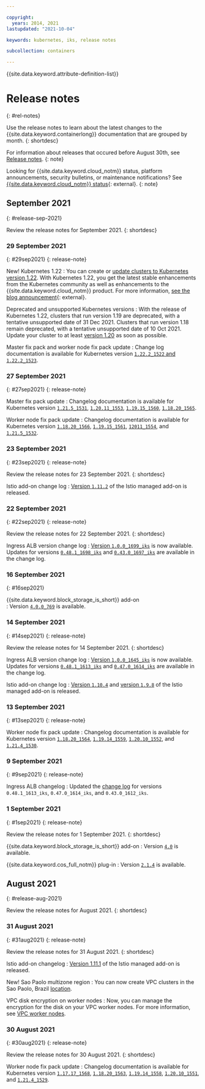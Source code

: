 ```yaml
---

copyright: 
  years: 2014, 2021
lastupdated: "2021-10-04"

keywords: kubernetes, iks, release notes

subcollection: containers

---
```


{{site.data.keyword.attribute-definition-list}}



# Release notes
{: #rel-notes}

Use the release notes to learn about the latest changes to the {{site.data.keyword.containerlong}} documentation that are grouped by month.
{: shortdesc}

For information about releases that occured before August 30th, see [Release notes](/docs/containers?topic=containers-iks-release).
{: note}

Looking for {{site.data.keyword.cloud_notm}} status, platform announcements, security bulletins, or maintenance notifications? See [{{site.data.keyword.cloud_notm}} status](https://cloud.ibm.com/status?selected=status){: external}.
{: note}


## September 2021
{: #release-sep-2021}

Review the release notes for September 2021.
{: shortdesc}

### 29 September 2021
{: #29sep2021}
{: release-note}

New! Kubernetes 1.22
:   You can create or [update clusters to Kubernetes version 1.22](/docs/containers?topic=containers-cs_versions#cs_v122). With Kubernetes 1.22, you get the latest stable enhancements from the Kubernetes community as well as enhancements to the {{site.data.keyword.cloud_notm}} product. For more information, [see the blog announcement](https://www.ibm.com/cloud/blog/announcements/kubernetes-version-121-now-available-in-ibm-cloud-kubernetes-service){: external}.

Deprecated and unsupported Kubernetes versions
:   With the release of Kubernetes 1.22, clusters that run version 1.19 are deprecated, with a tentative unsupported date of 31 Dec 2021. Clusters that run version 1.18 remain deprecated, with a tentative unsupported date of 10 Oct 2021. Update your cluster to at least [version 1.20](/docs/containers?topic=containers-cs_versions#cs_v120) as soon as possible.

Master fix pack and worker node fix pack update
:   Change log documentation is available for Kubernetes version [`1.22.2_1522` and `1.22.2_1523`](/docs/containers?topic=containers-changelog#1222_1522_and_1222_1523).



### 27 September 2021
{: #27sep2021}
{: release-note}

Master fix pack update
:   Changelog documentation is available for Kubernetes version [`1.21.5_1531`](/docs/containers?topic=containers-changelog#1215_1531), [`1.20.11_1553`](/docs/containers?topic=containers-changelog#12011_1553), [`1.19.15_1560`](/docs/containers?topic=containers-changelog#11915_1560), [`1.18.20_1565`](/docs/containers?topic=containers-changelog#11820_1565).


Worker node fix pack update
:   Changelog documentation is available for Kubernetes version [`1.18.20_1566`](/docs/containers?topic=containers-changelog#11820_1566), [`1.19.15_1561`](/docs/containers?topic=containers-changelog#11915_1561), [`12011_1554`](/docs/containers?topic=containers-changelog#12011_1554), and [`1.21.5_1532`](/docs/containers?topic=containers-changelog#1215_1532).

### 23 September 2021
{: #23sep2021}
{: release-note}

Review the release notes for 23 September 2021.
{: shortdesc}

Istio add-on change log
:   [Version `1.11.2`](/docs/containers?topic=containers-istio-changelog#1112) of the Istio managed add-on is released.

### 22 September 2021
{: #22sep2021}
{: release-note}

Review the release notes for 22 September 2021.
{: shortdesc}

Ingress ALB version change log
:   [Version `1.0.0_1699_iks`](/docs/containers?topic=containers-cluster-add-ons-changelog#1_0_0) is now available. Updates for versions [`0.48.1_1698_iks`](/docs/containers?topic=containers-cluster-add-ons-changelog#0_48_0) and [`0.43.0_1697_iks`](/docs/containers?topic=containers-cluster-add-ons-changelog#0_47_0) are available in the change log. 






### 16 September 2021
{: #16sep2021}

{{site.data.keyword.block_storage_is_short}} add-on  
:   Version [`4.0.0_769`](/docs/containers?topic=containers-vpc_bs_changelog) is available.




### 14 September 2021
{: #14sep2021}
{: release-note}

Review the release notes for 14 September 2021.
{: shortdesc}

Ingress ALB version change log
:   [Version `1.0.0_1645_iks`](/docs/containers?topic=containers-cluster-add-ons-changelog#1_0_0) is now available. Updates for versions [`0.48.1_1613_iks`](/docs/containers?topic=containers-cluster-add-ons-changelog#0_48_0) and [`0.47.0_1614_iks`](/docs/containers?topic=containers-cluster-add-ons-changelog#0_47_0) are available in the change log. 

Istio add-on change log
:   [Version `1.10.4`](/docs/containers?topic=containers-istio-changelog#1104) and [version `1.9.8`](/docs/containers?topic=containers-istio-changelog#198) of the Istio managed add-on is released.


### 13 September 2021
{: #13sep2021}
{: release-note}

Worker node fix pack update
:   Changelog documentation is available for Kubernetes version [`1.18.20_1564`](/docs/containers?topic=containers-changelog#11820_1564), [`1.19.14_1559`](/docs/containers?topic=containers-changelog#11914_1559), [`1.20.10_1552`](/docs/containers?topic=containers-changelog#12010_1552), and [`1.21.4_1530`](/docs/containers?topic=containers-changelog#12104_1530).

### 9 September 2021
{: #9sep2021}
{: release-note}

Ingress ALB changelog
:   Updated the [change log](/docs/containers?topic=containers-cluster-add-ons-changelog#kube_ingress_changelog) for versions `0.48.1_1613_iks`, `0.47.0_1614_iks`, and `0.43.0_1612_iks`.



### 1 September 2021
{: #1sep2021}
{: release-note}

Review the release notes for 1 September 2021.
{: shortdesc}

{{site.data.keyword.block_storage_is_short}} add-on
:   Version [`4.0`](/docs/containers?topic=containers-vpc_bs_changelog) is available.

{{site.data.keyword.cos_full_notm}} plug-in 
:   Version [`2.1.4`](/docs/containers?topic=containers-cos_plugin_changelog) is available.


## August 2021
{: #release-aug-2021}

Review the release notes for August 2021.
{: shortdesc}

### 31 August 2021
{: #31aug2021}
{: release-note}

Review the release notes for 31 August 2021.
{: shortdesc}

Istio add-on changelog
:   [Version 1.11.1](/docs/containers?topic=containers-istio-changelog#1111) of the Istio managed add-on is released.

New! Sao Paolo multizone region
:   You can now create VPC clusters in the Sao Paolo, Brazil [location](/docs/containers?topic=containers-regions-and-zones).

 VPC disk encryption on worker nodes
:   Now, you can manage the encryption for the disk on your VPC worker nodes. For more information, see [VPC worker nodes](/docs/containers?topic=containers-encryption#worker-encryption-vpc).

### 30 August 2021
{: #30aug2021}
{: release-note}

Review the release notes for 30 August 2021.
{: shortdesc}

Worker node fix pack update
:   Changelog documentation is available for Kubernetes version [`1.17.17_1568`](/docs/containers?topic=containers-changelog#11717_1568), [`1.18.20_1563`](/docs/containers?topic=containers-changelog#11820_1563), [`1.19.14_1558`](/docs/containers?topic=containers-changelog#11914_1558), [`1.20.10_1551`](/docs/containers?topic=containers-changelog#12010_1551), and [`1.21.4_1529`](/docs/containers?topic=containers-changelog#12104_1529).




